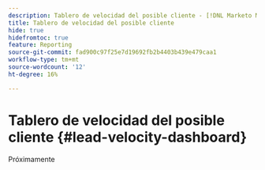 ```yaml
---
description: Tablero de velocidad del posible cliente - [!DNL Marketo Measure] - Producto
title: Tablero de velocidad del posible cliente
hide: true
hidefromtoc: true
feature: Reporting
source-git-commit: fad900c97f25e7d19692fb2b4403b439e479caa1
workflow-type: tm+mt
source-wordcount: '12'
ht-degree: 16%

---
```


# Tablero de velocidad del posible cliente {#lead-velocity-dashboard}

Próximamente
